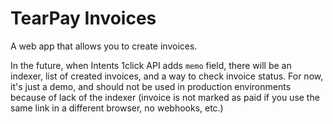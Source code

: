 # TearPay Invoices

A web app that allows you to create invoices.

In the future, when Intents 1click API adds `memo` field, there will be an indexer, list of created invoices, and a way to check invoice status. For now, it's just a demo, and should not be used in production environments because of lack of the indexer (invoice is not marked as paid if you use the same link in a different browser, no webhooks, etc.)
